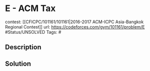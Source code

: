 # E - ACM Tax

contest: [[CFICPC/101161/101161|2016-2017 ACM-ICPC Asia-Bangkok Regional Contest]]
url: https://codeforces.com/gym/101161/problem/E
#Status/UNSOLVED
Tags: #

## Description

## Solution

